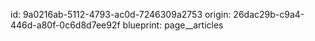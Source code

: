 id: 9a0216ab-5112-4793-ac0d-7246309a2753
origin: 26dac29b-c9a4-446d-a80f-0c6d8d7ee92f
blueprint: page__articles

